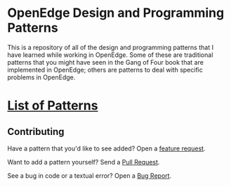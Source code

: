 # OpenEdge Design and Programming Patterns

This is a repository of all of the design and programming patterns that I have learned while working in OpenEdge. Some of these are traditional patterns that you might have seen in the Gang of Four book that are implemented in OpenEdge; others are patterns to deal with specific problems in OpenEdge.

# [List of Patterns]()

## Contributing

Have a pattern that you'd like to see added? Open a [feature request][fr].

Want to add a pattern yourself? Send a [Pull Request][pr].

See a bug in code or a textual error? Open a [Bug Report][br].

[fr]: https://github.com/kihashi/oe-patterns/issues/new?template=feature_request.md
[pr]: https://github.com/kihashi/oe-patterns/compare
[br]: https://github.com/kihashi/oe-patterns/issues/new?template=bug_report.md
